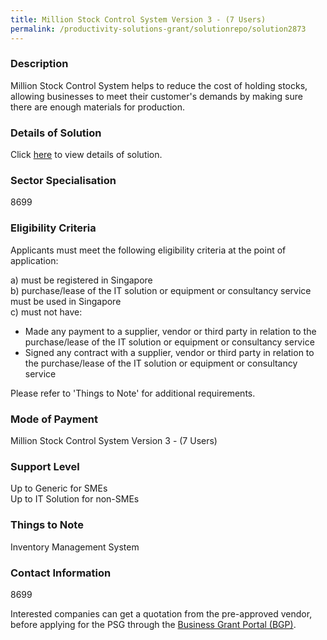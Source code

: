 ```yaml
---
title: Million Stock Control System Version 3 - (7 Users)
permalink: /productivity-solutions-grant/solutionrepo/solution2873
---
```


### Description

Million Stock Control System helps to reduce the cost of holding stocks, allowing businesses to meet their customer's demands by making sure there are enough materials for production.

### Details of Solution

Click <a href='Rockbell International Software Pte Ltd' target='_blank' rel='noopener'>here</a> to view details of solution.

### Sector Specialisation

8699

### Eligibility Criteria

Applicants must meet the following eligibility criteria at the point of application:

a) must be registered in Singapore <br>
b) purchase/lease of the IT solution or equipment or consultancy service must be used in Singapore <br>
c) must not have:
- Made any payment to a supplier, vendor or third party in relation to the purchase/lease of the IT solution or equipment or consultancy service
- Signed any contract with a supplier, vendor or third party in relation to the purchase/lease of the IT solution or equipment or consultancy service

Please refer to 'Things to Note' for additional requirements.

### Mode of Payment
Million Stock Control System Version 3 - (7 Users)

### Support Level
Up to Generic for SMEs <br>
Up to IT Solution for non-SMEs

### Things to Note
Inventory Management System

### Contact Information
8699

Interested companies can get a quotation from the pre-approved vendor, before applying for the PSG through the <a target='_blank' rel='noopener' href='https://www.businessgrants.gov.sg/'>Business Grant Portal (BGP)</a>.
